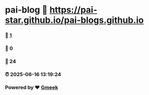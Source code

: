 # pai-blog :link: https://pai-star.github.io/pai-blogs.github.io 
### :page_facing_up: [1](https://pai-star.github.io/pai-blogs.github.io/tag.html) 
### :speech_balloon: 0 
### :hibiscus: 24 
### :alarm_clock: 2025-06-16 13:19:24 
### Powered by :heart: [Gmeek](https://github.com/Meekdai/Gmeek)
